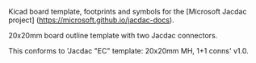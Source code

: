 Kicad board template, footprints and symbols for the [Microsoft Jacdac project]
(https://microsoft.github.io/jacdac-docs).

20x20mm board outline template with two Jacdac connectors.

This conforms to 'Jacdac "EC" template: 20x20mm MH, 1+1 conns' v1.0.

